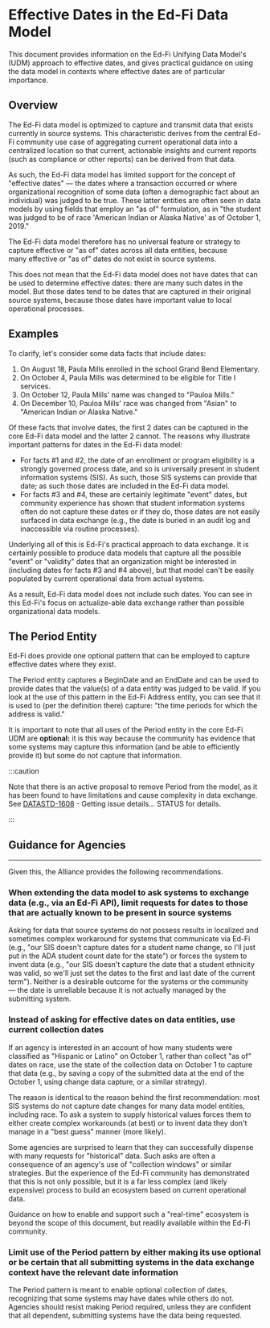 # Effective Dates in the Ed-Fi Data Model

This document provides information on the Ed-Fi Unifying Data Model's (UDM)
approach to effective dates, and gives practical guidance on using the data
model in contexts where effective dates are of particular importance.

## Overview

The Ed-Fi data model is optimized to capture and transmit data that exists
currently in source systems. This characteristic derives from the central Ed-Fi
community use case of aggregating current operational data into a centralized
location so that current, actionable insights and current reports (such as
compliance or other reports) can be derived from that data.

As such, the Ed-Fi data model has limited support for the concept of "effective
dates" — the dates where a transaction occurred or where organizational
recognition of some data (often a demographic fact about an individual) was
judged to be true. These latter entities are often seen in data models by using
fields that employ an "as of" formulation, as in "the student was judged to be
of race 'American Indian or Alaska Native' as of October 1, 2019."

The Ed-Fi data model therefore has no universal feature or strategy to capture
effective or "as of" dates across all data entities, because many effective or
"as of" dates do not exist in source systems.

This does not mean that the Ed-Fi data model does not have dates that can be
used to determine effective dates: there are many such dates in the model. But
those dates tend to be dates that are captured in their original source systems,
because those dates have important value to local operational processes.

## Examples

To clarify, let's consider some data facts that include dates:

1. On August 18, Paula Mills enrolled in the school Grand Bend Elementary.
2. On October 4, Paula Mills was determined to be eligible for Title I
    services.
3. On October 12, Paula Mills' name was changed to "Pauloa Mills."
4. On December 10, Pauloa Mills' race was changed from "Asian" to "American
    Indian or Alaska Native."

Of these facts that involve dates, the first 2 dates can be captured in the core
Ed-Fi data model and the latter 2 cannot. The reasons why illustrate important
patterns for dates in the Ed-Fi data model:

* For facts #1 and #2, the date of an enrollment or program eligibility is a
    strongly governed process date, and so is universally present in student
    information systems (SIS). As such, those SIS systems can provide that date;
    as such those dates are included in the Ed-Fi data model.
* For facts #3 and #4, these are certainly legitimate "event" dates, but
    community experience has shown that student information systems often do not
    capture these dates or if they do, those dates are not easily surfaced in
    data exchange (e.g., the date is buried in an audit log and inaccessible via
    routine processes).

Underlying all of this is Ed-Fi's practical approach to data exchange. It is
certainly possible to produce data models that capture all the possible "event"
or "validity" dates that an organization might be interested in (including dates
for facts #3 and #4 above), but that model can't be easily populated by current
operational data from actual systems.

As a result, Ed-Fi data model does not include such dates. You can see in this
Ed-Fi's focus on actualize-able data exchange rather than possible
organizational data models.

## The Period Entity

Ed-Fi does provide one optional pattern that can be employed to capture
effective dates where they exist.

The Period entity captures a BeginDate and an EndDate and can be used to provide
dates that the value(s) of a data entity was judged to be valid. If you look at
the use of this pattern in the Ed-Fi Address entity, you can see that it is used
to (per the definition there) capture: "the time periods for which the address
is valid."

It is important to note that all uses of the Period entity in the core Ed-Fi UDM
are **optional:** it is this way because the community has evidence that some
systems may capture this information (and be able to efficiently provide it) but
some do not capture that information.

:::caution

Note that there is an active proposal to remove Period from the model, as it has
been found to have limitations and cause complexity in data exchange. See
[DATASTD-1608](https://tracker.ed-fi.org/browse/DATASTD-1608) - Getting issue
details... STATUS for details.

:::

## Guidance for Agencies

* * *

Given this, the Alliance provides the following recommendations.

### When extending the data model to ask systems to exchange data (e.g., via an Ed-Fi API), limit requests for dates to those that are actually known to be present in source systems

Asking for data that source systems do not possess results in localized and
sometimes complex workaround for systems that communicate via Ed-Fi (e.g., "our
SIS doesn't capture dates for a student name change, so I'll just put in the ADA
student count date for the state") or forces the system to invent data (e.g.,
"our SIS doesn't capture the date that a student ethnicity was valid, so we'll
just set the dates to the first and last date of the current term"). Neither is
a desirable outcome for the systems or the community — the date is unreliable
because it is not actually managed by the submitting system.

### Instead of asking for effective dates on data entities, use current collection dates

If an agency is interested in an account of how many students were classified as
"Hispanic or Latino" on October 1, rather than collect "as of" dates on race,
use the state of the collection data on October 1 to capture that data (e.g., by
saving a copy of the submitted data at the end of the October 1, using change
data capture, or a similar strategy).

The reason is identical to the reason behind the first recommendation: most SIS
systems do not capture date changes for many data model entities, including
race. To ask a system to supply historical values forces them to either create
complex workarounds (at best) or to invent data they don't manage in a "best
guess" manner (more likely).

Some agencies are surprised to learn that they can successfully dispense with
many requests for "historical" data. Such asks are often a consequence of an
agency's use of "collection windows" or similar strategies. But the experience
of the Ed-Fi community has demonstrated that this is not only possible, but it
is a far less complex (and likely expensive) process to build an ecosystem based
on current operational data.

Guidance on how to enable and support such a "real-time" ecosystem is beyond the
scope of this document, but readily available within the Ed-Fi community.

### Limit use of the Period pattern by either making its use optional or be certain that all submitting systems in the data exchange context have the relevant date information

The Period pattern is meant to enable optional collection of dates, recognizing
that some systems may have dates while others do not. Agencies should resist
making Period required, unless they are confident that all dependent, submitting
systems have the data being requested.
